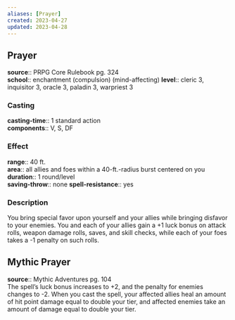 ```yaml
---
aliases: [Prayer]
created: 2023-04-27
updated: 2023-04-28
---
```


## Prayer

**source**:: PRPG Core Rulebook pg. 324  
**school**:: enchantment (compulsion) (mind-affecting)
**level**:: cleric 3, inquisitor 3, oracle 3, paladin 3, warpriest 3

### Casting

**casting-time**:: 1 standard action  
**components**:: V, S, DF

### Effect

**range**:: 40 ft.  
**area**:: all allies and foes within a 40-ft.-radius burst centered on you  
**duration**:: 1 round/level  
**saving-throw**:: none
**spell-resistance**:: yes

### Description

You bring special favor upon yourself and your allies while bringing disfavor to your enemies. You and each of your allies gain a +1 luck bonus on attack rolls, weapon damage rolls, saves, and skill checks, while each of your foes takes a -1 penalty on such rolls.

## Mythic Prayer

**source**:: Mythic Adventures pg. 104  
The spell’s luck bonus increases to +2, and the penalty for enemies changes to -2. When you cast the spell, your affected allies heal an amount of hit point damage equal to double your tier, and affected enemies take an amount of damage equal to double your tier.
